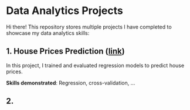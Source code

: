 # Data Analytics Projects
Hi there! This repository stores multiple projects I have completed to showcase my data analytics skills:

## 1. House Prices Prediction ([link](https://github.com/maximilian-ho/Data-Analytics-Projects/blob/main/House%20Prices%20Prediction/house-prices-prediction.ipynb))
In this project, I trained and evaluated regression models to predict house prices.

**Skills demonstrated**: Regression, cross-validation, ...

## 2. 

